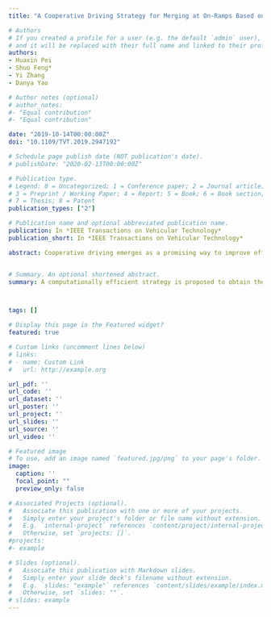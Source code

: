 ```yaml
---
title: "A Cooperative Driving Strategy for Merging at On-Ramps Based on Dynamic Programming"

# Authors
# If you created a profile for a user (e.g. the default `admin` user), write the username (folder name) here 
# and it will be replaced with their full name and linked to their profile.
authors:
- Huaxin Pei
- Shuo Feng*
- Yi Zhang
- Danya Yao

# Author notes (optional)
# author_notes:
#- "Equal contribution"
#- "Equal contribution"

date: "2019-10-14T00:00:00Z"
doi: "10.1109/TVT.2019.2947192"

# Schedule page publish date (NOT publication's date).
# publishDate: "2020-02-13T00:00:00Z"

# Publication type.
# Legend: 0 = Uncategorized; 1 = Conference paper; 2 = Journal article;
# 3 = Preprint / Working Paper; 4 = Report; 5 = Book; 6 = Book section;
# 7 = Thesis; 8 = Patent
publication_types: ["2"]

# Publication name and optional abbreviated publication name.
publication: In *IEEE Transactions on Vehicular Technology*
publication_short: In *IEEE Transactions on Vehicular Technology*

abstract: Cooperative driving emerges as a promising way to improve efficiency and safety for Connected and Automated Vehicles (CAVs). Its key idea is to design a strategy to schedule the movements of neighboring vehicles. The typical cooperative driving strategies can be categorized into two categories. The first category is optimal strategy, which aims to find the globally optimal passing order of vehicles, but the computational cost of this strategy grows significantly with the increasing number of vehicles. The second category is sub-optimal strategy, which uses heuristic rules or other methods to export an acceptable local optimal solution within a limited computation time. However, there usually lacks a rigorous theoretical guarantee of the performances, and further validation is always required for practical applications. To overcome all these limitations, a computationally efficient strategy is proposed to obtain the globally optimal passing order based on dynamic programming (DP). Specifically, the problem of merging at on-ramps is resolved by a DP method, which uses the domain knowledge to reduce the complexity by well defining the state space, state transition, and criterion function. With the DP method, it is proved that the globally optimal passing order can be obtained with the quadratic polynomial computational complexity of O(N^2), where N denotes the number of vehicles. Simulation results demonstrate the performances of the proposed strategy regarding optimality and efficiency.


# Summary. An optional shortened abstract.
summary: A computationally efficient strategy is proposed to obtain the globally optimal passing order based on dynamic programming (DP). Specifically, the problem of merging at on-ramps is resolved by a DP method, which uses the domain knowledge to reduce the complexity by well defining the state space, state transition, and criterion function. With the DP method, it is proved that the globally optimal passing order can be obtained with the quadratic polynomial computational complexity of O(N 2 ), where N denotes the number of vehicles. 



tags: []

# Display this page in the Featured widget?
featured: true

# Custom links (uncomment lines below)
# links:
# - name: Custom Link
#   url: http://example.org

url_pdf: ''
url_code: ''
url_dataset: ''
url_poster: ''
url_project: ''
url_slides: ''
url_source: ''
url_video: ''

# Featured image
# To use, add an image named `featured.jpg/png` to your page's folder. 
image:
  caption: ''
  focal_point: ""
  preview_only: false

# Associated Projects (optional).
#   Associate this publication with one or more of your projects.
#   Simply enter your project's folder or file name without extension.
#   E.g. `internal-project` references `content/project/internal-project/index.md`.
#   Otherwise, set `projects: []`.
#projects:
#- example

# Slides (optional).
#   Associate this publication with Markdown slides.
#   Simply enter your slide deck's filename without extension.
#   E.g. `slides: "example"` references `content/slides/example/index.md`.
#   Otherwise, set `slides: ""`.
# slides: example
---
```


